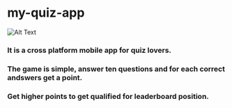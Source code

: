 # my-quiz-app

![Alt Text](https://media.giphy.com/media/OJoal9KfeN49Wa8Or9/giphy.gif)

### It is a cross platform mobile app for quiz lovers.
### The game is simple, answer ten questions and for each correct andswers get a point.
### Get higher points to get qualified for leaderboard position.
